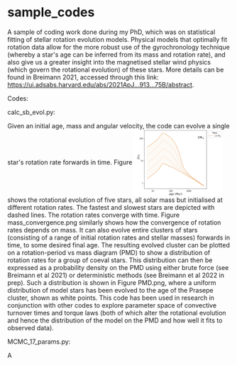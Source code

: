 # sample_codes

A sample of coding work done during my PhD, which was on statistical fitting of stellar rotation evolution models. Physical models that optimally fit rotation data allow for the more robust use of the gyrochronology technique (whereby a star's age can be inferred from its mass and rotation rate), and also give us a greater insight into the magnetised stellar wind physics (which govern the rotational evolution) of these stars. More details can be found in Breimann 2021, accessed through this link: https://ui.adsabs.harvard.edu/abs/2021ApJ...913...75B/abstract. 


Codes:

calc_sb_evol.py:

Given an initial age, mass and angular velocity, the code can evolve a single star's rotation rate forwards in time. Figure <img style='vertical-align:middle;' src="rotation_convergence.png" alt="drawing" width="200"/> shows the rotational evolution of five stars, all solar mass but initialised at different rotation rates. The fastest and slowest stars are depicted with dashed lines.  The rotation rates converge with time. Figure mass_convergence.png similarly shows how the convergence of rotation rates depends on mass. It can also evolve entire clusters of stars (consisting of a range of initial rotation rates and stellar masses) forwards in time, to some desired final age. The resulting evolved cluster can be plotted on a rotation-period vs mass diagram (PMD) to show a distribution of rotation rates for a group of coeval stars. This distribution can then be expressed as a probability density on the PMD using either brute force (see Breimann et al 2021) or deterministic methods (see Breimann et al 2022 in prep). Such a distribution is shown in Figure PMD.png, where a uniform distribution of model stars has been evolved to the age of the Prasepe cluster, shown as white points. This code has been used in research in conjunction with other codes to explore parameter space of convective turnover times and torque laws (both of which alter the rotational evolution and hence the distribution of the model on the PMD and how well it fits to observed data). 


MCMC_17_params.py: 

A 

